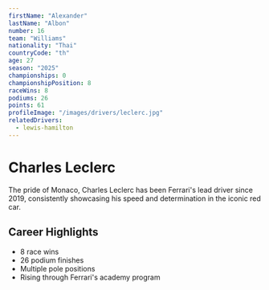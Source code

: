 ```yaml
---
firstName: "Alexander"
lastName: "Albon"
number: 16
team: "Williams"
nationality: "Thai"
countryCode: "th"
age: 27
season: "2025"
championships: 0
championshipPosition: 8
raceWins: 8
podiums: 26
points: 61
profileImage: "/images/drivers/leclerc.jpg"
relatedDrivers:
  - lewis-hamilton
---
```


# Charles Leclerc

The pride of Monaco, Charles Leclerc has been Ferrari's lead driver since 2019, consistently showcasing his speed and determination in the iconic red car.

## Career Highlights

- 8 race wins
- 26 podium finishes
- Multiple pole positions
- Rising through Ferrari's academy program
